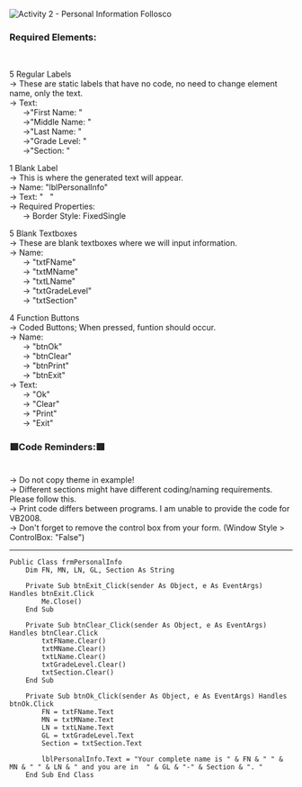 ![Activity 2 - Personal Information  Follosco](https://user-images.githubusercontent.com/94034753/144510200-4ca41446-7fce-4007-9332-81d0fe1edc22.png)
<h3>Required Elements:</h3></br>

5 Regular Labels </br>
→ These are static labels that have no code, no need to change element name, only the text. </br>
→ Text: </br>
&nbsp;&nbsp;&nbsp;&nbsp;&nbsp;&nbsp;→"First Name: "</br>
&nbsp;&nbsp;&nbsp;&nbsp;&nbsp;&nbsp;→"Middle Name: "</br>
&nbsp;&nbsp;&nbsp;&nbsp;&nbsp;&nbsp;→"Last Name: "</br>
&nbsp;&nbsp;&nbsp;&nbsp;&nbsp;&nbsp;→"Grade Level: "</br>
&nbsp;&nbsp;&nbsp;&nbsp;&nbsp;&nbsp;→"Section: "</br>

1 Blank Label </br>
→ This is where the generated text will appear. </br>
→ Name: "lblPersonalInfo"</br>
→ Text: "&nbsp;&nbsp;&nbsp;"</br>
→ Required Properties: </br>
&nbsp;&nbsp;&nbsp;&nbsp;&nbsp;&nbsp;→ Border Style: FixedSingle </br>

5 Blank Textboxes </br>
→ These are blank textboxes where we will input information. </br>
→ Name: </br>
&nbsp;&nbsp;&nbsp;&nbsp;&nbsp;&nbsp;→ "txtFName"</br>
&nbsp;&nbsp;&nbsp;&nbsp;&nbsp;&nbsp;→ "txtMName"</br>
&nbsp;&nbsp;&nbsp;&nbsp;&nbsp;&nbsp;→ "txtLName"</br>
&nbsp;&nbsp;&nbsp;&nbsp;&nbsp;&nbsp;→ "txtGradeLevel"</br>
&nbsp;&nbsp;&nbsp;&nbsp;&nbsp;&nbsp;→ "txtSection"</br>

4 Function Buttons </br>
→ Coded Buttons; When pressed, funtion should occur. </br>
→ Name:</br>
&nbsp;&nbsp;&nbsp;&nbsp;&nbsp;&nbsp;→ "btnOk"</br>
&nbsp;&nbsp;&nbsp;&nbsp;&nbsp;&nbsp;→ "btnClear"</br>
&nbsp;&nbsp;&nbsp;&nbsp;&nbsp;&nbsp;→ "btnPrint"</br>
&nbsp;&nbsp;&nbsp;&nbsp;&nbsp;&nbsp;→ "btnExit"</br>
→ Text: </br>
&nbsp;&nbsp;&nbsp;&nbsp;&nbsp;&nbsp;→ "Ok"</br>
&nbsp;&nbsp;&nbsp;&nbsp;&nbsp;&nbsp;→ "Clear"</br>
&nbsp;&nbsp;&nbsp;&nbsp;&nbsp;&nbsp;→ "Print"</br>
&nbsp;&nbsp;&nbsp;&nbsp;&nbsp;&nbsp;→ "Exit"</br>

<h3>🟥Code Reminders:🟥</h3></br>
→ Do not copy theme in example! </br>
→ Different sections might have different coding/naming requirements. Please follow this.</br>
→ Print code differs between programs. I am unable to provide the code for VB2008.</br>
→ Don't forget to remove the control box from your form. (Window Style > ControlBox: "False")</br>

________________________________________________________________________________________________________________________

```
Public Class frmPersonalInfo
    Dim FN, MN, LN, GL, Section As String

    Private Sub btnExit_Click(sender As Object, e As EventArgs) Handles btnExit.Click
        Me.Close()
    End Sub

    Private Sub btnClear_Click(sender As Object, e As EventArgs) Handles btnClear.Click
        txtFName.Clear()
        txtMName.Clear()
        txtLName.Clear()
        txtGradeLevel.Clear()
        txtSection.Clear()
    End Sub

    Private Sub btnOk_Click(sender As Object, e As EventArgs) Handles btnOk.Click
        FN = txtFName.Text
        MN = txtMName.Text
        LN = txtLName.Text
        GL = txtGradeLevel.Text
        Section = txtSection.Text

        lblPersonalInfo.Text = "Your complete name is " & FN & " " & MN & " " & LN & " and you are in  " & GL & "-" & Section & ". "
    End Sub End Class
